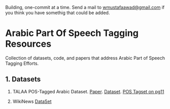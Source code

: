 Building, one-commit at a time.
Send a mail to wmustafaawad@gmail.com if you think you have somethig that could be added.

# Arabic Part Of Speech Tagging Resources
Collection of datasets, code, and papers that address Arabic Part of Speech Tagging Efforts.


## 1. Datasets
1. TALAA POS-Tagged Arabic Dataset. 
[Paper](https://www.researchgate.net/publication/273632012_Building_TALAA_a_Free_General_and_Categorized_Arabic_Corpus). [Dataset](https://github.com/seloufian/Arabic-PoS-Tagger/tree/master/src/model/corpus). [POS Tagset on pg11](http://lexicometrica.univ-paris3.fr/jadt/jadt2006/PDF/004.pdf)

2. WikiNews [DataSet](https://github.com/kdarwish/Farasa)
